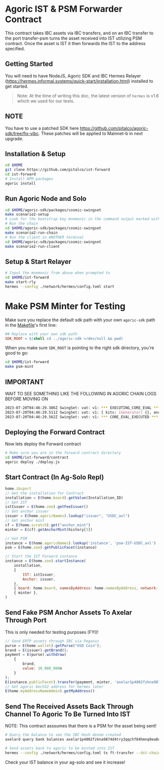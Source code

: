 # Agoric IST & PSM Forwarder Contract

This contract takes IBC assets via IBC transfers, and on an IBC transfer to the port transfer-psm turns the asset received into IST utilizing PSM contract. Once the asset is IST it then forwards the IST to the address specified.

## Getting Started
You will need to have NodeJS, Agoric SDK and IBC Hermes Relayer (https://hermes.informal.systems/quick-start/installation.html) installed to get started.

> Note: At the time of writing this doc, the latest version of `hermes` is v1.6 which we used for our tests.

## NOTE
You have to use a patched SDK here https://github.com/pitalco/agoric-sdk/tree/fix-vibc. These patches will be applied to Mainnet-b in next upgrade.

## Installation & Setup
```bash
cd $HOME
git clone https://github.com/pitalco/ist-forward
cd ist-forward
# Install NPM packages
agoric install
```

## Run Agoric Node and Solo
```bash
cd $HOME/agoric-sdk/packages/cosmic-swingset
make scenario2-setup
# Look for the bootstrap key mnemonic in the command output marked with **Important**. We need this for relayer commands below
# Run the chain
cd $HOME/agoric-sdk/packages/cosmic-swingset
make scenario2-run-chain
# Run the client in ANOTHER terminal
cd $HOME/agoric-sdk/packages/cosmic-swingset
make scenario2-run-client
```

## Setup & Start Relayer
```bash
# Input the mnemonic from above when prompted to
cd $HOME/ist-forward
make start-rly
hermes --config ./network/hermes/config.toml start
```

# Make PSM Minter for Testing
Make sure you replace the default sdk path with your own `agoric-sdk` path in the [Makefile](./Makefile)'s first line:
```makefile
## Replace with your own sdk path
SDK_ROOT = $(shell cd ../agoric-sdk >/dev/null && pwd)
```

When you make sure `SDK_ROOT` is pointing to the right sdk directory, you're good to go:
```bash
cd $HOME/ist-forward
make psm-mint
```

## IMPORTANT
WAIT TO SEE SOMETHING LIKE THE FOLLOWING IN AGORIC CHAIN LOGS BEFORE MOVING ON
```bash
2023-07-20T04:46:29.386Z SwingSet: vat: v1: *** EXECUTING_CORE_EVAL ***
2023-07-20T04:46:29.511Z SwingSet: vat: v1: { kits: [Generator] {}, anchorMinter: Object [Alleged: USDC_axl mint] {}, anchorMintHolderPF: Object [Alleged: PublicFacet] {}, anchorMintBundleId: 'board01235' }
2023-07-20T04:46:29.562Z SwingSet: vat: v1: *** CORE_EVAL_EXECUTED ***
```

## Deploying the Forward Contract
Now lets deploy the Forward contract
```bash
# Make sure you are in the forward contract directory
cd $HOME/ist-forward/contract
agoric deploy ./deploy.js
```

## Start Contract (In Ag-Solo Repl)
```javascript
home.ibcport
// Get the installation for Contract
installation = E(home.board).getValue(Installation_ID)
// Get IST
istIssuer = E(home.zoe).getFeeIssuer()
// Get anchor issuer
issuer = E(home.agoricNames).lookup("issuer", "USDC_axl")
// Get anchor mint
cf = E(home.scratch).get("anchor_mint")
minter = E(cf).getAnchorMint(history[3])

// Get PSM
instance = E(home.agoricNames).lookup('instance', 'psm-IST-USDC_axl')
psm = E(home.zoe).getPublicFacet(instance)

// Start the IST Forward instance
instance = E(home.zoe).startInstance(
    installation,
    {
        IST: istIssuer,
        Anchor: issuer,
    },
    { board: home.board, namesByAddress: home.namesByAddress, network: home.network, psm, remoteConnectionId: "connection-0", port: history[0][0] },
    { minter },
)
```

## Send Fake PSM Anchor Assets To Axelar Through Port
This is only needed for testing purposes (FYI)!
```javascript
// Send ERTP assets through IBC via Pegasus
purse = E(home.wallet).getPurse("USD Coin");
brand = E(issuer).getBrand();
payment = E(purse).withdraw(
    {
        brand,
        value: 10_000_000n
    }
);
E(instance.publicFacet).transfer(payment, minter, 'axelar1p4802fzkna9874d4try3qqchf84hmnq9ea8qnc', purse);
// Get agoric bech32 address for hermes later
E(home.myAddressNameAdmin).getMyAddress()
```

## Send The Received Assets Back Through Channel To Agoric To Be Turned Into IST
NOTE: This contract asssumes that there is a PSM for the asset being sent!
```bash
# Query the balance to see the IBC Hash denom created
axelard query bank balances axelar1p4802fzkna9874d4try3qqchf84hmnq9ea8qnc --node https://axelartest-rpc.quantnode.tech:443

# Send assets back to agoric to be minted into IST
hermes --config ./network/hermes/config.toml tx ft-transfer --dst-chain agoriclocal --src-chain axelar-testnet-lisbon-3 --src-port transfer --src-channel {channel on axelar} --amount 10000000 --denom {denom from above query} --timeout-height-offset 1000 --receiver {your agoric address from above}
```

Check your IST balance in your ag-solo and see it increase!